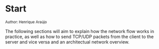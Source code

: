 # Start

<sub>Author: Henrique Araújo</sup>


The following sections will aim to explain how the network flow works in practice, as well as how to send TCP/UDP packets from the client to the server and vice versa and an architectual network overview.


